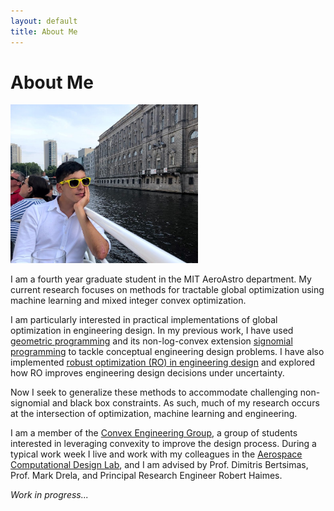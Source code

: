 ```yaml
---
layout: default
title: About Me
---
```


# About Me 

<img src="data/me-cropped.jpg" width="300">

I am a fourth year graduate student in the MIT AeroAstro department. 
My current research focuses on methods for tractable global optimization 
using machine learning and mixed integer convex optimization. 

I am particularly interested in practical implementations of global optimization
in engineering design. 
In my previous work, I have used 
[geometric
 programming](https://gpkit.readthedocs.io/en/latest/gp101.html)
and its non-log-convex extension [signomial 
programming](https://gpkit.readthedocs.io/en/latest/signomialprogramming.html) to tackle
conceptual engineering design problems. I have also implemented 
[robust optimization (RO) in engineering
design](https://robust.readthedocs.io/en/latest/) 
and explored how RO improves engineering design decisions under uncertainty. 

Now I seek to generalize 
these methods to accommodate challenging non-signomial and black
box constraints. As such, much of my research occurs at the intersection of optimization, 
machine learning and engineering. 

I am a member of the [Convex Engineering Group](https://convex.mit.edu/), 
a group of students interested in leveraging convexity to improve
the design process. During a typical work week I live and work
with my colleagues in the [Aerospace Computational Design Lab](http://acdl-web.mit.edu/), 
and I am advised by Prof. Dimitris Bertsimas, Prof. Mark Drela, and Principal Research Engineer Robert Haimes. 


_Work in progress..._
